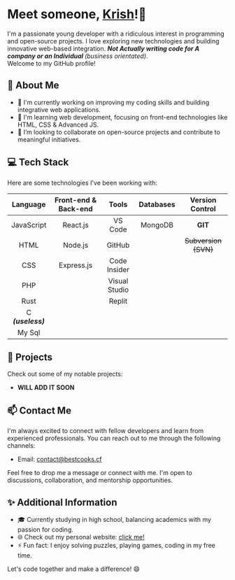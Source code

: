 # Meet someone, [Krish](https://me.chhris.repl.co)!👋

I'm a passionate young developer with a ridiculous interest in programming and open-source projects. I love exploring new technologies and building innovative web-based integration. <strong> *Not Actually writing code for A company or an Individual  </strong> (business orientated)*. <br/> 
Welcome to my GitHub profile!

## 🌟 About Me

- 🔭 I'm currently working on improving my coding skills and building integrative web applications.
- 🌱 I'm learning web development, focusing on front-end technologies like HTML, CSS & Advanced JS.
- 👯 I’m looking to collaborate on open-source projects and contribute to meaningful initiatives.
     

## 💻 Tech Stack

Here are some technologies I've been working with:

| Language     | Front-end & Back-end |      Tools      |   Databases   |  Version Control  | 
|:------------:|:--------------------:|:---------------:|:-------------:|:-----------------:|
| JavaScript   | React.js             |   VS Code       |    MongoDB    |  **GIT**              |
| HTML         |  Node.js             |   GitHub        |               |  ~~Subversion (SVN)~~                 |
| CSS          |  Express.js          |   Code Insider  |               |                  | 
| PHP          |                      |   Visual Studio |               |                   |      
| Rust  |                      |   Replit        |               |                   |  
|        C ___(useless)___      | | | | |
|        My Sql     | | | | |
## 🚀 Projects

Check out some of my notable projects:

- **WILL ADD IT SOON**

## 📫 Contact Me

I'm always excited to connect with fellow developers and learn from experienced professionals. You can reach out to me through the following channels:

- Email: [contact@bestcooks.cf](mailto:contact@bestcooks.cf)

Feel free to drop me a message or connect with me. I'm open to discussions, collaboration, and mentorship opportunities.

## ✨ Additional Information

- 🎓 Currently studying in high school, balancing academics with my passion for coding.
- 🌐 Check out my personal website: [click me!](https://me.chhris.repl.co)
- ⚡ Fun fact: I enjoy solving puzzles, playing games, coding in my free time.

Let's code together and make a difference! 😄
